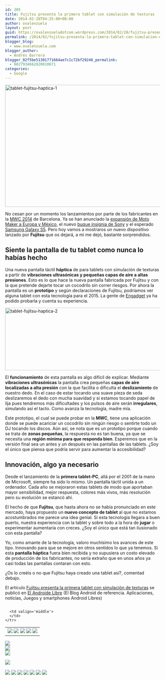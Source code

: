 ```yaml
---
id: 205
title: Fujitsu presenta la primera tablet con simulación de texturas
date: 2014-02-28T04:25:00+00:00
author: ovalenzuela
layout: post
guid: https://ovalenzueladotcom.wordpress.com/2014/02/28/fujitsu-presenta-la-primera-tablet-con-simulacion-de-texturas
permalink: /2014/02/fujitsu-presenta-la-primera-tablet-con-simulacion-de-texturas.html
blogger_blog:
  - www.ovalenzuela.com
blogger_author:
  - Andrés Barrera
blogger_02f5be51301771664ae7c1c72bf29246_permalink:
  - 6027934662820010671
categories:
  - Google
---
```

[<img class="alignnone size-full wp-image-129176" alt="tablet-fujitsu-haptica-1" src="http://www.elandroidelibre.com/wp-content/uploads/2014/02/tablet-fujitsu-haptica-1.jpg" width="600" height="398" />](http://www.elandroidelibre.com/wp-content/uploads/2014/02/tablet-fujitsu-haptica-1.jpg)

No cesan por un momento los lanzamientos por parte de los fabricantes en la <a href="http://www.elandroidelibre.com/tag/mwc2014" target="_blank">MWC 2014</a> de Barcelona. Ya se han anunciado la <a title="Motorola anuncia su Moto Maker para México y Europa" href="http://www.elandroidelibre.com/2014/02/motorola-anuncia-su-moto-maker-para-mexico-y-europa.html" target="_blank">expansión de Moto Maker a Europa y México</a>, el nuevo <a title="Sony Xperia Z2, primeras impresiones en vídeo" href="http://www.elandroidelibre.com/2014/02/sony-xperia-z2-primeras-impresiones-en-video.html" target="_blank">buque insignia de Sony</a> y el esperado <a title="Samsung Galaxy S5, primeras impresiones en vídeo" href="http://www.elandroidelibre.com/2014/02/samsung-galaxy-s5-primeras-impresiones-en-video.html" target="_blank">Samsung Galaxy S5</a>. Pero hoy vamos a mostraros un nuevo dispositivo lanzado por **Fujitsu** que os dejará, a mi me dejó, bastante sorprendidos.

## Siente la pantalla de tu tablet como nunca lo habías hecho

Una nueva pantalla táctil **háptica** de para tablets con simulación de texturas a partir de **vibraciones ultrasónicas y pequeñas capas de aire a altas presiones**. Esto es lo que hace la nueva pantalla fabricada por Fujitsu y con la que pretende dejarte tocar un cocodrilo sin correr riesgos. Por ahora la pantalla es un **prototipo** y según declaraciones de Fujitsu, podríamos ver alguna tablet con esta tecnología para el 2015. La gente de <a href="http://es.engadget.com/2014/02/25/proba-pantalla-haptica-vibraciones-de-fujitsu/" target="_blank">Engadget</a> ya ha podido probarla y cuenta su experiencia.

[<img class="size-full wp-image-129174 aligncenter" alt="tablet-fujitsu-haptica-2" src="http://www.elandroidelibre.com/wp-content/uploads/2014/02/tablet-fujitsu-haptica-2.jpg" width="630" height="204" />](http://www.elandroidelibre.com/wp-content/uploads/2014/02/tablet-fujitsu-haptica-2.jpg)

El **funcionamiento** de esta pantalla es algo difícil de explicar. Mediante **vibraciones ultrasónicas** la pantalla crea pequeñas **capas de aire localizadas a alta presión** con la que facilita o dificulta el **deslizamiento** de nuestro dedo. En el caso de estar tocando una suave pieza de seda deslizaremos el dedo con mucha suavidad y si estamos tocando papel de lija pues tendremos más dificultades y los pulsos de aire serán **irregulares**, simulando así el tacto. Como avanza la tecnología, madre mía.

Este prototipo, el cual se puede probar en la **MWC**, tiene una aplicación donde se puede acariciar un cocodrilo sin ningún riesgo o sentirte todo un DJ tocando los discos. Aún así, se nota que es un prototipo porque cuando se trata de **zonas pequeñas**, la respuesta no es tan buena, ya que se necesita una **región mínima para que responda bien**. Esperemos que en la versión final sea un antes y un después en las pantallas de las tablets. ¿Soy el único que piensa que podría servir para aumentar la accesibilidad?

## Innovación, algo ya necesario

Desde el lanzamiento de la **primera tablet-PC**, allá por el 2001 de la mano de Microsoft, siempre ha sido lo mismo. Un pantalla táctil unida a un ordenador. Cada año se mejoraron estas tablets de modo que aportaban mayor sensibilidad, mejor respuesta, colores más vivos, más resolución pero su evolución se estancó ahí.

El hecho de que **Fujitsu**, que hasta ahora no se había pronunciado en este mercado, haya propuesto un **nuevo concepto de tablet** al que no estamos acostumbrados me parece una idea genial. Si esta tecnología llegara a buen puerto, nuestra experiencia con la tablet y sobre todo a la hora de **jugar** o experimentar aumentaría con creces. ¿Soy el único que está tan ilusionado con esta pantalla?

Yo, como amante de la tecnología, valoro muchísimo los avances de este tipo. Innovando para que se mejore en otros sentidos lo que ya tenemos. Si esta **pantalla háptica** fuera bien recibida y no supusiera un costo elevado de producción de los fabricantes, no sería extraño que en unos años ya casi todas las pantallas contaran con esto.

¿Os lo creéis o no que Fujitsu haya creado una tablet así?, comentad debajo.

El artículo [Fujitsu presenta la primera tablet con simulación de texturas](http://www.elandroidelibre.com/2014/02/fujitsu-presenta-la-primera-tablet-con-simulacion-de-texturas.html) se publicó en [El Androide Libre](http://www.elandroidelibre.com) (El Blog Android de referencia. Aplicaciones, noticias, Juegos y smartphones Android Libres)


<img width="1" height="1" src="http://rss.feedsportal.com/c/34005/f/617036/s/37a15440/sc/5/mf.gif" border="0" /> 

<div>
  <table border='0'>
    <tr>
      <td valign='middle'>
        <a href="http://share.feedsportal.com/share/twitter/?u=http%3A%2F%2Fwww.elandroidelibre.com%2F2014%2F02%2Ffujitsu-presenta-la-primera-tablet-con-simulacion-de-texturas.html&t=Fujitsu+presenta+la+primera+tablet+con+simulaci%C3%B3n+de+texturas" target="_blank"><img src="http://res3.feedsportal.com/social/twitter.png" border="0" /></a> <a href="http://share.feedsportal.com/share/facebook/?u=http%3A%2F%2Fwww.elandroidelibre.com%2F2014%2F02%2Ffujitsu-presenta-la-primera-tablet-con-simulacion-de-texturas.html&t=Fujitsu+presenta+la+primera+tablet+con+simulaci%C3%B3n+de+texturas" target="_blank"><img src="http://res3.feedsportal.com/social/facebook.png" border="0" /></a> <a href="http://share.feedsportal.com/share/linkedin/?u=http%3A%2F%2Fwww.elandroidelibre.com%2F2014%2F02%2Ffujitsu-presenta-la-primera-tablet-con-simulacion-de-texturas.html&t=Fujitsu+presenta+la+primera+tablet+con+simulaci%C3%B3n+de+texturas" target="_blank"><img src="http://res3.feedsportal.com/social/linkedin.png" border="0" /></a> <a href="http://share.feedsportal.com/share/gplus/?u=http%3A%2F%2Fwww.elandroidelibre.com%2F2014%2F02%2Ffujitsu-presenta-la-primera-tablet-con-simulacion-de-texturas.html&t=Fujitsu+presenta+la+primera+tablet+con+simulaci%C3%B3n+de+texturas" target="_blank"><img src="http://res3.feedsportal.com/social/googleplus.png" border="0" /></a> <a href="http://share.feedsportal.com/share/email/?u=http%3A%2F%2Fwww.elandroidelibre.com%2F2014%2F02%2Ffujitsu-presenta-la-primera-tablet-con-simulacion-de-texturas.html&t=Fujitsu+presenta+la+primera+tablet+con+simulaci%C3%B3n+de+texturas" target="_blank"><img src="http://res3.feedsportal.com/social/email.png" border="0" /></a>
      </td>
      
      <td valign='middle'>
      </td>
    </tr>
  </table>
</div>

[<img src="http://da.feedsportal.com/r/187558322954/u/49/f/617036/c/34005/s/37a15440/sc/5/rc/1/rc.img" border="0" />](http://da.feedsportal.com/r/187558322954/u/49/f/617036/c/34005/s/37a15440/sc/5/rc/1/rc.htm)  
[<img src="http://da.feedsportal.com/r/187558322954/u/49/f/617036/c/34005/s/37a15440/sc/5/rc/2/rc.img" border="0" />](http://da.feedsportal.com/r/187558322954/u/49/f/617036/c/34005/s/37a15440/sc/5/rc/2/rc.htm)  
[<img src="http://da.feedsportal.com/r/187558322954/u/49/f/617036/c/34005/s/37a15440/sc/5/rc/3/rc.img" border="0" />](http://da.feedsportal.com/r/187558322954/u/49/f/617036/c/34005/s/37a15440/sc/5/rc/3/rc.htm)

[<img src="http://da.feedsportal.com/r/187558322954/u/49/f/617036/c/34005/s/37a15440/a2.img" border="0" />](http://da.feedsportal.com/r/187558322954/u/49/f/617036/c/34005/s/37a15440/a2.htm)
<img width="1" height="1" src="http://pi.feedsportal.com/r/187558322954/u/49/f/617036/c/34005/s/37a15440/a2t.img" border="0" /> 

<div>
  <a href="http://feeds.feedburner.com/~ff/elandroidelibre?a=BX4YvA9w-LY:mO3Z81UKJRM:ecdYMiMMAMM"><img src="http://feeds.feedburner.com/~ff/elandroidelibre?d=ecdYMiMMAMM" border="0" /></a> <a href="http://feeds.feedburner.com/~ff/elandroidelibre?a=BX4YvA9w-LY:mO3Z81UKJRM:V_sGLiPBpWU"><img src="http://feeds.feedburner.com/~ff/elandroidelibre?i=BX4YvA9w-LY:mO3Z81UKJRM:V_sGLiPBpWU" border="0" /></a> <a href="http://feeds.feedburner.com/~ff/elandroidelibre?a=BX4YvA9w-LY:mO3Z81UKJRM:7Q72WNTAKBA"><img src="http://feeds.feedburner.com/~ff/elandroidelibre?d=7Q72WNTAKBA" border="0" /></a> <a href="http://feeds.feedburner.com/~ff/elandroidelibre?a=BX4YvA9w-LY:mO3Z81UKJRM:dnMXMwOfBR0"><img src="http://feeds.feedburner.com/~ff/elandroidelibre?d=dnMXMwOfBR0" border="0" /></a> <a href="http://feeds.feedburner.com/~ff/elandroidelibre?a=BX4YvA9w-LY:mO3Z81UKJRM:yIl2AUoC8zA"><img src="http://feeds.feedburner.com/~ff/elandroidelibre?d=yIl2AUoC8zA" border="0" /></a> <a href="http://feeds.feedburner.com/~ff/elandroidelibre?a=BX4YvA9w-LY:mO3Z81UKJRM:qj6IDK7rITs"><img src="http://feeds.feedburner.com/~ff/elandroidelibre?d=qj6IDK7rITs" border="0" /></a> <a href="http://feeds.feedburner.com/~ff/elandroidelibre?a=BX4YvA9w-LY:mO3Z81UKJRM:I9og5sOYxJI"><img src="http://feeds.feedburner.com/~ff/elandroidelibre?d=I9og5sOYxJI" border="0" /></a>
</div>

<img src="http://feeds.feedburner.com/~r/elandroidelibre/~4/BX4YvA9w-LY" height="1" width="1" />